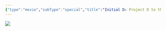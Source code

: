 ```yaml
---
{"type":"movie","subType":"special","title":"Initial D: Project D to the Next Stage - Project D e Mukete","englishTitle":"Initial D: Project D to the Next Stage - Project D e Mukete","year":2003,"dataSource":"MALAPI","url":"https://myanimelist.net/anime/12725/Initial_D__Project_D_to_the_Next_Stage_-_Project_D_e_Mukete","id":12725,"genres":["Action","Drama"],"producer":"","duration":"1 hr 10 min","onlineRating":7.56,"actors":null,"image":"https://cdn.myanimelist.net/images/anime/12/35739.jpg","released":true,"streamingServices":null,"premiere":"22/03/2003","watched":false,"lastWatched":"","personalRating":0,"tags":["mediaDB/tv/movie"],"dg-publish":true,"dateWatched":"2016-01-01","permalink":"/media-db/movies/initial-d-project-d-to-the-next-stage-project-d-e-mukete-2003/","dgPassFrontmatter":true,"noteIcon":"3","created":"2023-12-15T00:09:52.610+05:30","updated":"2023-12-15T00:15:25.481+05:30"}
---
```


<img src="https://cdn.myanimelist.net/images/anime/12/35739.jpg">